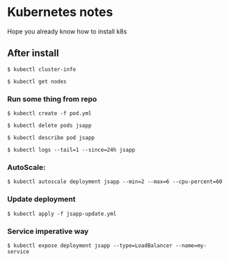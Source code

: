 # Kubernetes notes

Hope you already know how to install k8s 

## After install 
```
$ kubectl cluster-info
```
```
$ kubectl get nodes
```
### Run some thing from repo
```
$ kubectl create -f pod.yml
```
```
$ kubectl delete pods jsapp
```
```
$ kubectl describe pod jsapp
```
```
$ kubectl logs --tail=1 --since=24h jsapp 
```
### AutoScale:
```
$ kubectl autoscale deployment jsapp --min=2 --max=6 --cpu-percent=60
```
### Update deployment
```
$ kubectl apply -f jsapp-update.yml
```
### Service imperative way
```
$ kubectl expose deployment jsapp --type=LoadBalancer --name=my-service
```

